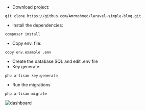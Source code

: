 * Download project:
```
git clone https://github.com/Amrmohmed/laravel-simple-blog.git
```
* Install the dependencies:

```
composer install
```
* Copy env. file:
```
copy env.example .env
```
* Create the database SQL and edit .env file
* Key generate:
```
pho artisan key:generate
```
* Run the migrations

```
php artisan migrate
```
![dashboard](https://user-images.githubusercontent.com/30378656/46560329-965bb200-c8f3-11e8-9fa1-7b691ad8bc8c.jpg)

